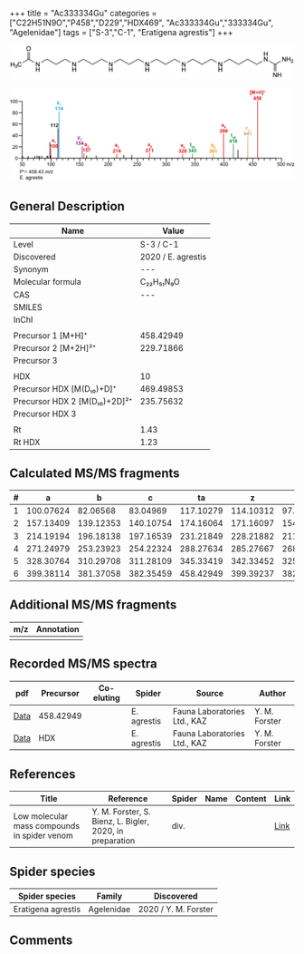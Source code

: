 +++
title = "Ac333334Gu"
categories = ["C22H51N9O","P458","D229","HDX469",
"Ac333334Gu","333334Gu",
"Agelenidae"]
tags = ["S-3","C-1",
"Eratigena agrestis"]
+++

![](/img/Ac333334Gu.png)

![](/img_MSMS/458_Ac333334Gu_Ea.png?classes=border)

## General Description

| Name                       | Value              |
|----------------------------|--------------------|
| Level                      | S-3 / C-1          |
| Discovered                 | 2020 / E. agrestis |
| Synonym                    | ---                |
| Molecular formula          | C₂₂H₅₁N₉O                   |
| CAS                        | ---                |
| SMILES |   |
| InChI  |   |
|                            |                    |
| Precursor 1 [M+H]⁺         | 458.42949                   |
| Precursor 2 [M+2H]²⁺       | 229.71866                   |
| Precursor 3                |                    |
|                            |                    |
| HDX                        | 10                   |
| Precursor HDX   [M(D₁₀)+D]⁺   | 469.49853                   |
| Precursor HDX 2 [M(D₁₀)+2D]²⁺ | 235.75632                   |
| Precursor HDX 3            |                    |
|                            |                    |
| Rt                         | 1.43                   |
| Rt HDX                     | 1.23                   |

## Calculated MS/MS fragments

| # | a         | b         | c         | ta        | z         | y         | tz        |
|---|-----------|-----------|-----------|-----------|-----------|-----------|-----------|
| 1 | 100.07624 | 82.06568 | 83.04969 | 117.10279 | 114.10312 | 97.07657 | 131.12967 |
| 2 | 157.13409 | 139.12353 | 140.10754 | 174.16064 | 171.16097 | 154.13442 | 188.18752 |
| 3 | 214.19194 | 196.18138 | 197.16539 | 231.21849 | 228.21882 | 211.19227 | 245.24537 |
| 4 | 271.24979 | 253.23923 | 254.22324 | 288.27634 | 285.27667 | 268.25012 | 302.30322 |
| 5 | 328.30764 | 310.29708 | 311.28109 | 345.33419 | 342.33452 | 325.30797 | 359.36107 |
| 6 | 399.38114 | 381.37058 | 382.35459 | 458.42949 | 399.39237 | 382.36582 | 416.41892 |

## Additional MS/MS fragments

| m/z | Annotation |
|-----|------------|
|     |            |

## Recorded MS/MS spectra

| pdf                                             | Precursor | Co-eluting | Spider      | Source                       | Author        |
|-------------------------------------------------|-----------|------------|-------------|------------------------------|---------------|
| [Data](/pdf/E-agrestis/458_Ac333334Gu_Ea.pdf)   | 458.42949 |            | E. agrestis | Fauna Laboratories Ltd., KAZ | Y. M. Forster |
| [Data](/pdf/E-agrestis/458_Ac333334Gu_Ea_HDX.pdf)   | HDX |            | E. agrestis | Fauna Laboratories Ltd., KAZ | Y. M. Forster |


## References

| Title | Reference | Spider | Name | Content | Link |
|-------|-----------|--------|------|---------|------|
| Low molecular mass compounds in spider venom      | Y. M. Forster, S. Bienz, L. Bigler, 2020, in preparation          | div.       |   |   | [Link](unknown) |

## Spider species

| Spider species     | Family     | Discovered           |
|--------------------|------------|----------------------|
| Eratigena agrestis | Agelenidae | 2020 / Y. M. Forster |

## Comments